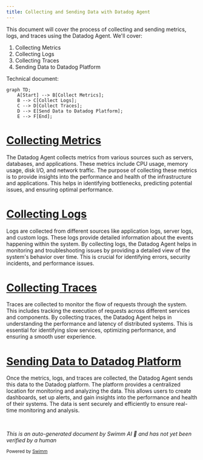 ```yaml
---
title: Collecting and Sending Data with Datadog Agent
---
```

This document will cover the process of collecting and sending metrics, logs, and traces using the Datadog Agent. We'll cover:

1. Collecting Metrics
2. Collecting Logs
3. Collecting Traces
4. Sending Data to Datadog Platform

Technical document: <SwmLink doc-title="" repo-id="Z2l0aHViJTNBJTNBZGF0YWRvZy1hZ2VudCUzQSUzQVN3aW1tLURlbW8=" path="/.swm/.97pjnnha.sw.md"></SwmLink>

```mermaid
graph TD;
    A[Start] --> B[Collect Metrics];
    B --> C[Collect Logs];
    C --> D[Collect Traces];
    D --> E[Send Data to Datadog Platform];
    E --> F[End];
```

# [Collecting Metrics](https://app.swimm.io/repos/Z2l0aHViJTNBJTNBZGF0YWRvZy1hZ2VudCUzQSUzQVN3aW1tLURlbW8=/docs/97pjnnha#collecting-metrics)

The Datadog Agent collects metrics from various sources such as servers, databases, and applications. These metrics include CPU usage, memory usage, disk I/O, and network traffic. The purpose of collecting these metrics is to provide insights into the performance and health of the infrastructure and applications. This helps in identifying bottlenecks, predicting potential issues, and ensuring optimal performance.

# [Collecting Logs](https://app.swimm.io/repos/Z2l0aHViJTNBJTNBZGF0YWRvZy1hZ2VudCUzQSUzQVN3aW1tLURlbW8=/docs/97pjnnha#collecting-logs)

Logs are collected from different sources like application logs, server logs, and custom logs. These logs provide detailed information about the events happening within the system. By collecting logs, the Datadog Agent helps in monitoring and troubleshooting issues by providing a detailed view of the system's behavior over time. This is crucial for identifying errors, security incidents, and performance issues.

# [Collecting Traces](https://app.swimm.io/repos/Z2l0aHViJTNBJTNBZGF0YWRvZy1hZ2VudCUzQSUzQVN3aW1tLURlbW8=/docs/97pjnnha#collecting-traces)

Traces are collected to monitor the flow of requests through the system. This includes tracking the execution of requests across different services and components. By collecting traces, the Datadog Agent helps in understanding the performance and latency of distributed systems. This is essential for identifying slow services, optimizing performance, and ensuring a smooth user experience.

# [Sending Data to Datadog Platform](https://app.swimm.io/repos/Z2l0aHViJTNBJTNBZGF0YWRvZy1hZ2VudCUzQSUzQVN3aW1tLURlbW8=/docs/97pjnnha#sending-data-to-datadog-platform)

Once the metrics, logs, and traces are collected, the Datadog Agent sends this data to the Datadog platform. The platform provides a centralized location for monitoring and analyzing the data. This allows users to create dashboards, set up alerts, and gain insights into the performance and health of their systems. The data is sent securely and efficiently to ensure real-time monitoring and analysis.

&nbsp;

*This is an auto-generated document by Swimm AI 🌊 and has not yet been verified by a human*

<SwmMeta version="3.0.0" repo-id="Z2l0aHViJTNBJTNBZGF0YWRvZy1hZ2VudCUzQSUzQVN3aW1tLURlbW8=" repo-name="datadog-agent"><sup>Powered by [Swimm](/)</sup></SwmMeta>
